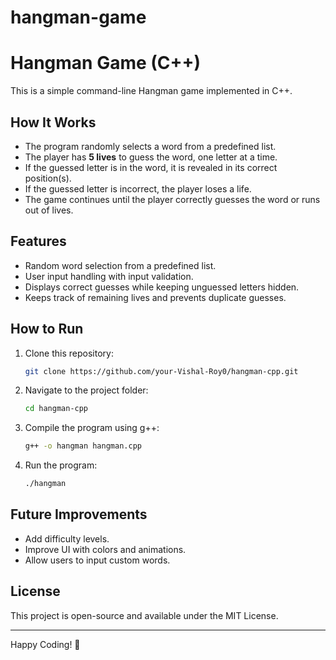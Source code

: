 # hangman-game
# Hangman Game (C++)

This is a simple command-line Hangman game implemented in C++.

## How It Works
- The program randomly selects a word from a predefined list.
- The player has **5 lives** to guess the word, one letter at a time.
- If the guessed letter is in the word, it is revealed in its correct position(s).
- If the guessed letter is incorrect, the player loses a life.
- The game continues until the player correctly guesses the word or runs out of lives.

## Features
- Random word selection from a predefined list.
- User input handling with input validation.
- Displays correct guesses while keeping unguessed letters hidden.
- Keeps track of remaining lives and prevents duplicate guesses.

## How to Run
1. Clone this repository:
   ```bash
   git clone https://github.com/your-Vishal-Roy0/hangman-cpp.git
   ```
2. Navigate to the project folder:
   ```bash
   cd hangman-cpp
   ```
3. Compile the program using g++:
   ```bash
   g++ -o hangman hangman.cpp
   ```
4. Run the program:
   ```bash
   ./hangman
   ```

## Future Improvements
- Add difficulty levels.
- Improve UI with colors and animations.
- Allow users to input custom words.

## License
This project is open-source and available under the MIT License.

---

Happy Coding! 🎉

